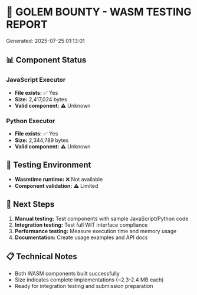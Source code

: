 
# 🎯 GOLEM BOUNTY - WASM TESTING REPORT
Generated: 2025-07-25 01:13:01

## 📊 Component Status

### JavaScript Executor
- **File exists:** ✅ Yes
- **Size:** 2,417,024 bytes
- **Valid component:** ⚠️ Unknown

### Python Executor  
- **File exists:** ✅ Yes
- **Size:** 2,344,789 bytes
- **Valid component:** ⚠️ Unknown

## 🔧 Testing Environment
- **Wasmtime runtime:** ❌ Not available
- **Component validation:** ⚠️ Limited

## 🎯 Next Steps
1. **Manual testing:** Test components with sample JavaScript/Python code
2. **Integration testing:** Test full WIT interface compliance  
3. **Performance testing:** Measure execution time and memory usage
4. **Documentation:** Create usage examples and API docs

## 📋 Technical Notes
- Both WASM components built successfully
- Size indicates complete implementations (~2.3-2.4 MB each)
- Ready for integration testing and submission preparation
